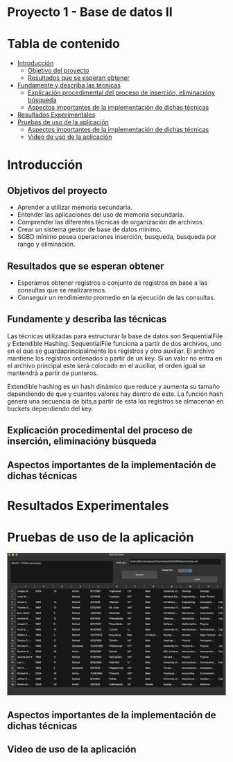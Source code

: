 # <div align="center">
  <h1>Proyecto 1 - Base de datos II </h1>
</div>


# Tabla de contenido

- [Introducción](#Introducción)
    - [Objetivo del proyecto](#Objetivo-del-proyecto)
    - [Resultados que se esperan obtener](#Resultados-que-se-esperan-obtener)
- [Fundamente y describa las técnicas](#Fundamente-y-describa-las-técnicas)
    - [Explicación procedimental del proceso de inserción, eliminacióny búsqueda](#Explínimoicación-procedimental-del-proceso-de-inserción,-eliminación-y-búsqueda)
    - [Aspectos importantes de la implementación de dichas técnicas](#Aspectos-importantes-de-la-implementación-de-dichas-técnicas)
- [Resultados Experimentales](#Resultados-Experimentales)
- [Pruebas de uso de la aplicación](#Pruebas-de-uso-de-la-aplicación)
    - [Aspectos importantes de la implementación de dichas técnicas](#Aspectos-importantes-de-la-implementación-de-dichas-técnicas)
    - [Video de uso de la aplicación](#Video-de-uso-de-la-aplicación)


# Introducción

## Objetivos del proyecto
- Aprender a utilizar memoria secundaria.
- Entender las aplicaciones del uso de memoria secundaria.
- Comprender las diferentes técnicas de organización de archivos.
- Crear un sistema gestor de base de datos minimo. 
- SGBD mínimo posea operaciones inserción, busqueda, busqueda por rango y eliminación.

## Resultados que se esperan obtener
- Esperamos obtener registros o conjunto de registros en base a las consultas que se realizaremos.
- Conseguir un rendimiento promedio en la ejecución de las consultas.

## Fundamente y describa las técnicas
Las técnicas utilizadas para estructurar la base de datos son SequentialFile y Extendible Hashing.
SequentialFile funciona a partir de dos archivos, uno en el que se guardaprincipalmente los registros y otro auxiliar.
El archivo mantiene los registros ordenados a partir de un key. Si un valor no entra en el archivo principal este será colocado en el auxiliar, el orden igual se mantendrá a partir de punteros.

Extendible hashing es un hash dinámico que reduce y aumenta su tamaño dependiendo de que y cuantos valores hay dentro de este. La función hash genera una secuencia de bits,a partir de esta los registros se almacenan en buckets dependiendo del key.


## Explicación procedimental del proceso de inserción, eliminacióny búsqueda


## Aspectos importantes de la implementación de dichas técnicas

# Resultados Experimentales

# Pruebas de uso de la aplicación

<div align="center"> 
  <img src="img/SGDBMin.png" width="600">
</div>

## Aspectos importantes de la implementación de dichas técnicas

## Video de uso de la aplicación



